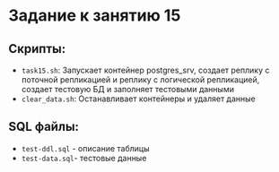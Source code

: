 # Задание к занятию 15

## Скрипты:

- `task15.sh`: Запускает контейнер postgres_srv, создает реплику с поточной репликацией и реплику с логической репликацией, создает тестовую БД и заполняет тестовыми данными
- `clear_data.sh`: Останавливает контейнеры и удаляет данные

## SQL файлы:

- `test-ddl.sql` - описание таблицы
- `test-data.sql`- тестовые данные

